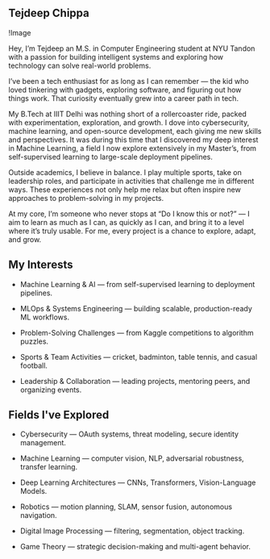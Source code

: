 
## Tejdeep Chippa

!Image

Hey, I’m Tejdeep an M.S. in Computer Engineering student at NYU Tandon with a passion for building intelligent systems and exploring how technology can solve real-world problems.

I’ve been a tech enthusiast for as long as I can remember — the kid who loved tinkering with gadgets, exploring software, and figuring out how things work. That curiosity eventually grew into a career path in tech.

My B.Tech at IIIT Delhi was nothing short of a rollercoaster ride, packed with experimentation, exploration, and growth. I dove into cybersecurity, machine learning, and open-source development, each giving me new skills and perspectives. It was during this time that I discovered my deep interest in Machine Learning, a field I now explore extensively in my Master’s, from self-supervised learning to large-scale deployment pipelines.

Outside academics, I believe in balance. I play multiple sports, take on leadership roles, and participate in activities that challenge me in different ways. These experiences not only help me relax but often inspire new approaches to problem-solving in my projects.

At my core, I’m someone who never stops at “Do I know this or not?” — I aim to learn as much as I can, as quickly as I can, and bring it to a level where it’s truly usable. For me, every project is a chance to explore, adapt, and grow.


## My Interests

* Machine Learning & AI — from self-supervised learning to deployment pipelines.

* MLOps & Systems Engineering — building scalable, production-ready ML workflows.

* Problem-Solving Challenges — from Kaggle competitions to algorithm puzzles.

* Sports & Team Activities — cricket, badminton, table tennis, and casual football.

* Leadership & Collaboration — leading projects, mentoring peers, and organizing events.

## Fields I've Explored

* Cybersecurity — OAuth systems, threat modeling, secure identity management.

* Machine Learning — computer vision, NLP, adversarial robustness, transfer learning.

* Deep Learning Architectures — CNNs, Transformers, Vision-Language Models.

* Robotics — motion planning, SLAM, sensor fusion, autonomous navigation.

* Digital Image Processing — filtering, segmentation, object tracking.

* Game Theory — strategic decision-making and multi-agent behavior.